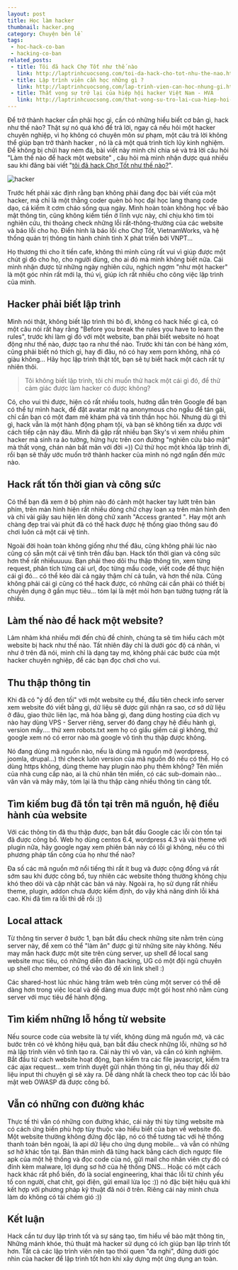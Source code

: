 ```yaml
---
layout: post
title: Học làm hacker
thumbnail: hacker.png
category: Chuyện bên lề
tags:
 - hoc-hack-co-ban
 - hacking-co-ban
related_posts:
 - title: Tôi đã hack Chợ Tốt như thế nào
   link: http://laptrinhcuocsong.com/toi-da-hack-cho-tot-nhu-the-nao.html
 - title: Lập trình viên cần học những gì ?
   link: http://laptrinhcuocsong.com/lap-trinh-vien-can-hoc-nhung-gi.html
 - title: Thất vọng sự trở lại của hiệp hội hacker Việt Nam - HVA
   link: http://laptrinhcuocsong.com/that-vong-su-tro-lai-cua-hiep-hoi-hacker-viet-nam-hva.html
---
```


Để trở thành hacker cần phải học gì, cần có những hiểu biết cơ bản gì, hack như thế nào?  Thật sự nó quá khó để trả lời, ngay cả nếu hỏi một hacker chuyên nghiệp, vì họ không có chuyên môn sư phạm, một câu trả lời không thể giúp bạn trở thành hacker , nó là cả một quá trình tích lũy kinh nghiệm. Để không bị chửi hay ném đá, bài viết này mình chỉ chia sẻ và trả lời câu hỏi "Làm thế nào để hack một website" , câu hỏi mà mình nhận được quá nhiều sau khi đăng bài viết "[tôi đã hack Chợ Tốt như thế nào?](http://laptrinhcuocsong.com/toi-da-hack-cho-tot-nhu-the-nao.html)".

![hacker](images/hacking-banner.jpg)

Trước hết phải xác định rằng bạn không phải đang đọc bài viết của một hacker, mà chỉ là một thằng coder quèn bỏ học đại học lang thang code dạo, cá kiếm ít cơm cháo sống qua ngày. Mình hoàn toàn không học về bảo mật thông tin, cũng không kiếm tiền ở lĩnh vực này, chỉ chịu khó tìm tòi nghiên cứu, thi thoảng check những lỗi rất-thông-thường của các website và báo lỗi cho họ. Điển hình là báo lỗi cho Chợ Tốt, VietnamWorks, và hệ thống quản trị thông tin hành chính tỉnh X phát triển bởi VNPT...

Họ thương thì cho ít tiền cafe, không thì mình cũng rất vui vì giúp được một chút gì đó cho họ, cho người dùng, cho ai đó mà mình không biết nữa. Cái mình nhận được từ những ngày nghiên cứu, nghịch ngợm "như một hacker" là một góc nhìn rất mới lạ, thú vị, giúp ích rất nhiều cho công việc lập trình của mình.

## Hacker phải biết lập trình

Mình nói thật, không biết lập trình thì bỏ đi, không có hack hiếc gì cả, có một câu nói rất hay rằng "Before you break the rules you have to learn the rules", trước khi làm gì đó với một website, bạn phải biết website nó hoạt động như thế nào, được tạo ra như thế nào. Trước khi tán con bé hàng xóm, cũng phải biết nó thích gì, hay đi đâu, nó có hay xem porn không, nhà có giàu không... Hãy học lập trình thật tốt, bạn sẽ tự biết hack một cách rất tự nhiên thôi.

> Tôi không biết lập trình, tôi chỉ muốn thử hack một cái gì đó, để thử cảm giác được làm hacker có được không?

Có, cho vui thì được, hiện có rất nhiều tools, hướng dẫn trên Google để bạn có thể tự mình hack, để đặt avatar mặt nạ anonymous cho ngầu để tán gái, chỉ cần bạn có một đam mê khám phá và tinh thần học hỏi. Nhưng dù gì thì gì, hack vẫn là một hành động phạm tội, và bạn sẽ không tiến xa được với cách tiếp cận này đâu. Mình đã gặp rất nhiều bạn Sky's vì xem nhiều phim hacker mà sinh ra ảo tưởng, hừng hực trên con đường "nghiên cứu bảo mật" mà thất vọng, chán nản bất mãn với đời =)) Cứ thử học một khóa lập trình đi, rồi bạn sẽ thấy ước muốn trở thành hacker của mình nó ngớ ngẩn đến mức nào.

## Hack rất tốn thời gian và công sức

Có thể bạn đã xem ở bộ phim nào đó cảnh một hacker tay lướt trên bàn phím, trên màn hình hiện rất nhiều dòng chữ chạy loạn xạ trên màn hình đen và chỉ vài giây sau hiện lên dòng chữ xanh "Access granted ". Hay một anh chàng đẹp trai vài phút đã có thể hack được hệ thống giao thông sau đó chơi luôn cả một cái vệ tinh.

Ngoài đời hoàn toàn không giống như thế đâu, cũng không phải lúc nào cũng có sẵn một cái vệ tinh trên đầu bạn. Hack tốn thời gian và công sức hơn thế rất nhiềuuuuu. Bạn phải theo dõi thu thập thông tin, xem từng request, phân tích từng cái url, đọc từng mẩu code, viết code để thực hiện cái gì đó... có thể kéo dài cả ngày thậm chí cả tuần, và hơn thế nữa. Cũng không phải cái gì cũng có thể hack được, có những cái cần phải có thiết bị chuyên dụng ở gần mục tiêu... tóm lại là mệt mỏi hơn bạn tưởng tượng rất là nhiều.

## Làm thế nào để hack một website?

Lảm nhảm khá nhiều mới đến chủ đề chính, chúng ta sẽ tìm hiểu cách một website bị hack như thế nào. Tất nhiên đây chỉ là dưới góc độ cá nhân, vì như ở trên đã nói, mình chỉ là dạng tay mơ, không phải các bước của một hacker chuyên nghiệp, để các bạn đọc chơi cho vui.

## Thu thập thông tin

Khi đã có "ý đồ đen tối" với một website cụ thể, đầu tiên check info server xem website đó viết bằng gì, dữ liệu sẽ được gửi nhận ra sao, cơ sở dữ liệu ở đâu, giao thức liên lạc, mã hóa bằng gì, đang dùng hosting của dịch vụ nào hay dùng VPS - Server riêng, server đó đang chạy hệ điều hành gì, version mấy.... thử xem robots.txt xem họ có giấu giếm cái gì không, thử google xem nó có error nào mà google vô tình thu thập được không.

Nó đang dùng mã nguồn nào, nếu là dùng mã nguồn mở (wordpress, joomla, drupal...) thì check luôn version của mã nguồn đó nếu có thể. Họ có dùng https không, dùng theme hay plugin nào phụ thêm không? Tên miền của nhà cung cấp nào, ai là chủ nhân tên miền, có các sub-domain nào... vân vân và mây mây, tóm lại là thu thập càng nhiều thông tin càng tốt.

## Tìm kiếm bug đã tồn tại trên mã nguồn, hệ điều hành của website

Với các thông tin đã thu thập được, bạn bắt đầu Google các lỗi còn tồn tại đã được công bố. Web họ dùng centos 6.4, wordpress 4.3 và vài theme với plugin nữa, hãy google ngay xem phiên bản này có lỗi gì không, nếu có thì phương pháp tấn công của họ như thế nào?

Đa số các mã nguồn mở nổi tiếng thì rất ít bug và được cộng đồng vá rất sớm sau khi được công bố, tuy nhiên các website thông thường không chịu khó theo dõi và cập nhật các bản vá này. Ngoài ra, họ sử dụng rất nhiều theme, plugin, addon chưa được kiểm định, do vậy khả năng dính lỗi khá cao. Khi đã tìm ra lỗi thì dễ rồi :))

## Local attack

Từ thông tin server ở bước 1, bạn bắt đầu check  những site nằm trên cùng server này, để xem có thể "làm ăn" được gì từ những site này không. Nếu may mắn hack được một site trên cùng server, up shell để local sang website mục tiêu, có những diễn đàn hacking, UG có một đội ngũ chuyên up shell cho member, có thể vào đó để xin link shell :)

Các shared-host lúc nhúc hàng trăm web trên cùng một server có thể dễ dàng hơn trong việc local và dễ dàng mua được một gói host nhỏ nằm cùng server với mục tiêu để hành động.

## Tìm kiếm những lỗ hổng từ website

Nếu source code của website là tự viết, không dùng mã nguồn mở, và các bước trên có vẻ không hiệu quả, bạn bắt đầu check những lỗi, những sơ hở mà lập trình viên vô tình tạo ra. Cái này thì vô vàn, và cần có kinh nghiệm. Bắt đầu từ cách website hoạt động, bạn kiểm tra các file javascript, kiểm tra các ajax request... xem trình duyệt gửi nhận thông tin gì, nếu thay đổi dữ liệu input thì chuyện gì sẽ xảy ra. Dễ dàng nhất là check theo top các lỗi bảo mật web OWASP đã được công bố.

## Vẫn có những con đường khác

Thực tế thì vẫn có những con đường khác, cái này thì tùy từng website mà có cách ứng biến phù hợp tùy thuộc vào hiểu biết của bạn về website đó. Một website thường không đứng độc lập, nó có thể tương tác với hệ thống thanh toán bên ngoài, là api dữ liệu cho ứng dụng mobile... và vẫn có những sơ hở khác tồn tại. Bản thân mình đã từng hack bằng cách dịch ngược file apk của một hệ thống và đọc code của nó, gửi mail cho nhân viên cty đó có đính kèm malware, lợi dụng sơ hở của hệ thống DNS... Hoặc có một cách hack khác rất phổ biến, đó là social engineering, khai thác lỗi từ chính yếu tố con người, chat chit, gọi điện, gửi email lừa lọc :)) nó đặc biệt hiệu quả khi kết hợp với phương pháp kỹ thuật đã nói ở trên. Riêng cái này mình chưa làm do không có tài chém gió :))

## Kết luận

Hack cần tư duy lập trình tốt và sự sáng tạo, tìm hiểu về bảo mật thông tin, Những mánh khóe, thủ thuật mà hacker sử dụng có ích giúp bạn lập trình tốt hơn. Tất cả các lập trình viên nên tạo thói quen "đa nghi", đứng dưới góc nhìn của hacker để lập trình tốt hơn khi xây dựng một ứng dụng an toàn.
